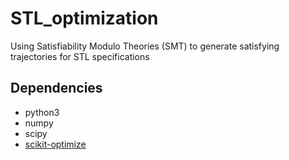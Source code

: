 # STL_optimization
Using Satisfiability Modulo Theories (SMT) to generate satisfying trajectories for STL specifications

## Dependencies

- python3
- numpy
- scipy
- [scikit-optimize](https://scikit-optimize.github.io/)

